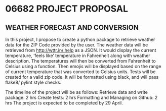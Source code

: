 # 06682 PROJECT PROPOSAL

## WEATHER FORECAST AND CONVERSION

In this project, I propose to create a python package to retrieve weather data for the ZIP Code provided by the user. The weather data will be retrieved from http://wttr.in/:help as a JSON.
It would display the current temperature, ‘feels like’ temperature in Fahrenheit along with weather description.
The temperatures will then be converted from Fahrenheit to Celsius using a function. Then emojis will be displayed based on the range of current temperature that was converted to Celsius units.
Tests will be created for a valid zip code. It will be formatted using black, and will pass flake8/ pylint style checks.

The timeline of the project will be as follows:
Retrieve data and write package: 2 hrs
Create tests: 2 hrs
Formatting and Managing on Github: 2 hrs
The project is expected to be completed by 29 April.
